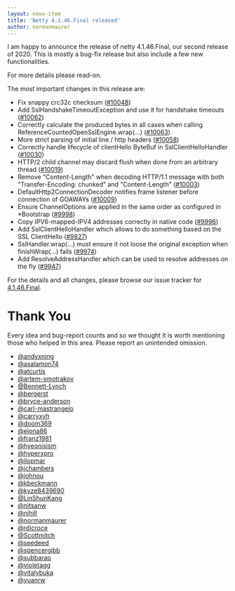 ```yaml
---
layout: news-item
title: 'Netty 4.1.46.Final released'
author: normanmaurer
---
```


I am happy to announce the release of netty 4.1.46.Final, our second release of 2020. This is mostly a bug-fix release but also include a few new functionalities.

For more details please read-on.

The most important changes in this release are:

* Fix snappy crc32c checksum ([#10048](https://github.com/netty/netty/pull/10048))
* Add SslHandshakeTimeoutException and use it for handshake timeouts ([#10062](https://github.com/netty/netty/pull/10062))
* Correctly calculate the produced bytes in all cases when calling ReferenceCountedOpenSslEngine.wrap(...) ([#10063](https://github.com/netty/netty/pull/10063))
* More strict parsing of initial line / http headers ([#10058](https://github.com/netty/netty/pull/10058))
* Correctly handle lifecycle of clientHello ByteBuf in SslClientHelloHandler ([#10030](https://github.com/netty/netty/pull/10030)) 
* HTTP/2 child channel may discard flush when done from an arbitrary thread ([#10019](https://github.com/netty/netty/pull/10019)) 
* Remove "Content-Length" when decoding HTTP/1.1 message with both "Transfer-Encoding: chunked" and "Content-Length" ([#10003](https://github.com/netty/netty/pull/10003))
* DefaultHttp2ConnectionDecoder notifies frame listener before connection of GOAWAYs ([#10009](https://github.com/netty/netty/pull/10009))
* Ensure ChannelOptions are applied in the same order as configured in *Bootstrap ([#9998](https://github.com/netty/netty/pull/9998))
* Copy IPV6-mapped-IPV4 addresses correctly in native code ([#9996](https://github.com/netty/netty/pull/9996))
* Add SslClientHelloHandler which allows to do something based on the SSL ClientHello ([#9827](https://github.com/netty/netty/pull/9827))
* SslHandler.wrap(...) must ensure it not loose the original exception when finishWrap(...) fails ([#9974](https://github.com/netty/netty/pull/9974))
* Add ResolveAddressHandler which can be used to resolve addresses on the fly ([#9947](https://github.com/netty/netty/pull/9947))

For the details and all changes, please browse our issue tracker for [4.1.46.Final](https://github.com/netty/netty/milestone/221?closed=1). 


# Thank You

Every idea and bug-report counts and so we thought it is worth mentioning those who helped in this area. Please report an unintended omission.
 
* [@andyxning](https://github.com/andyxning)
* [@asalamon74](https://github.com/asalamon74)
* [@atcurtis](https://github.com/atcurtis)
* [@artem-smotrakov](https://github.com/artem-smotrakov)
* [@Bennett-Lynch](https://github.com/Bennett-Lynch)
* [@bergerst](https://github.com/bergerst)
* [@bryce-anderson](https://github.com/bryce-anderson)
* [@carl-mastrangelo](https://github.com/carl-mastrangelo)
* [@carryxyh](https://github.com/carryxyh)
* [@doom369](https://github.com/doom369)
* [@ejona86](https://github.com/ejona86)
* [@franz1981](https://github.com/franz1981)
* [@hyeonisism](https://github.com/hyeonisism)
* [@hyperxpro](https://github.com/hyperxpro)
* [@ilopmar](https://github.com/ilopmar)
* [@jchambers](https://github.com/jchambers)
* [@johnou](https://github.com/johnou)
* [@kbeckmann](https://github.com/kbeckmann)
* [@kyze8439690](https://github.com/kyze8439690)
* [@LinShunKang](https://github.com/LinShunKang)
* [@nitsanw](https://github.com/nitsanw)
* [@njhill](https://github.com/njhill)
* [@normanmaurer](https://github.com/normanmaurer)
* [@rdicroce](https://github.com/rdicroce)
* [@Scottmitch](https://github.com/Scottmitch)
* [@seedeed](https://github.com/seedeed)
* [@spencergibb](https://github.com/spencergibb)
* [@subbarao](https://github.com/subbarao)
* [@violetagg](https://github.com/violetagg)
* [@vitalybuka](https://github.com/vitalybuka)
* [@yuanrw](https://github.com/yuanrw)
         